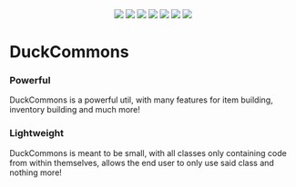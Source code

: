 <div align="center">
<a href=https://jitpack.io/#GamerDuck123/DuckCommons><img src=https://jitpack.io/v/GamerDuck123/DuckCommons.svg></a>
<a href=https://github.com/GamerDuck123/DuckCommons><img src=https://img.shields.io/badge/Minecraft%20Version-1.13--1.19-informational></a>
<a href=https://shields.io/><img src=https://img.shields.io/badge/Shields.IO-Is%20Awesome-success></a>
<a href=https://github.com/GamerDuck123/DuckCommons/commits/main><img src=https://img.shields.io/github/commit-activity/m/GamerDuck123/DuckCommons></a>
<a href=https://github.com/GamerDuck123/DuckCommons/commits/main><img src=https://img.shields.io/github/last-commit/GamerDuck123/DuckCommons></a>
<a href=https://github.com/GamerDuck123/DuckCommons><img src=https://img.shields.io/tokei/lines/github/GamerDuck123/DuckCommons></a>
<a href=https://github.com/GamerDuck123/DuckCommons><img src=https://img.shields.io/github/languages/code-size/GamerDuck123/DuckCommons></a>
</div>

# DuckCommons

### Powerful
DuckCommons is a powerful util, with many features for item building, inventory building and much more!

### Lightweight
DuckCommons is meant to be small, with all classes only containing code from within themselves, allows the end user to only use said class and nothing more!
